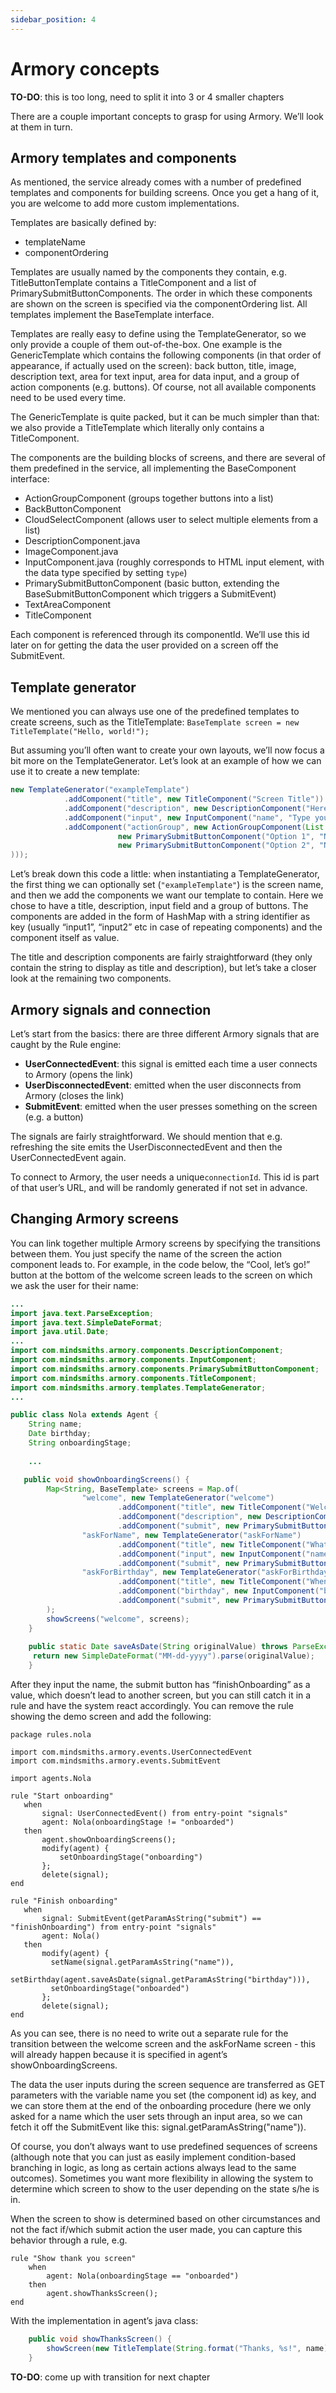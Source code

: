 ```yaml
---
sidebar_position: 4
---
```


# Armory concepts
**TO-DO**: this is too long, need to split it into 3 or 4 smaller chapters


There are a couple important concepts to grasp for using Armory. We’ll look at them in turn.
## Armory templates and components

As mentioned, the service already comes with a number of predefined templates and components for building screens. Once you get a hang of it, you are welcome to add more custom implementations.

Templates are basically defined by:
* templateName
* componentOrdering

Templates are usually named by the components they contain, e.g. TitleButtonTemplate contains a TitleComponent and a list of PrimarySubmitButtonComponents.
The order in which these components are shown on the screen is specified via the componentOrdering list.
All templates implement the BaseTemplate interface.

Templates are really easy to define using the TemplateGenerator, so we only provide a couple of them out-of-the-box. One example is the GenericTemplate which contains the following components (in that order of appearance, if actually used on the screen): back button, title, image, description text, area for text input, area for data input, and a group of action components (e.g. buttons). Of course, not all available components need to be used every time.

The GenericTemplate is quite packed, but it can be much simpler than that: we also provide a TitleTemplate which literally only contains a TitleComponent.

The components are the building blocks of screens, and there are several of them predefined in the service, all implementing the BaseComponent interface:
* ActionGroupComponent (groups together buttons into a list)
* BackButtonComponent
* CloudSelectComponent (allows user to select multiple elements from a list)
* DescriptionComponent.java
* ImageComponent.java
* InputComponent.java (roughly corresponds to HTML input element, with the data type specified by setting `type`)
* PrimarySubmitButtonComponent (basic button, extending the BaseSubmitButtonComponent which triggers a SubmitEvent)
* TextAreaComponent
* TitleComponent

Each component is referenced through its componentId. We’ll use this id later on for getting the data the user provided on a screen off the SubmitEvent.

## Template generator

We mentioned you can always use one of the predefined templates to create screens, such as the TitleTemplate:
```BaseTemplate screen = new TitleTemplate("Hello, world!");```

But assuming you’ll often want to create your own layouts, we’ll now focus a bit more on the TemplateGenerator. Let’s look at an example of how we can use it to create a new template:

```java title="rule_engine/src/main/java/agents/Nola.java"
new TemplateGenerator("exampleTemplate")
            .addComponent("title", new TitleComponent("Screen Title"))
            .addComponent("description", new DescriptionComponent("Here is where we put the description."))
            .addComponent("input", new InputComponent("name", "Type your name…", true))
            .addComponent("actionGroup", new ActionGroupComponent(List.of(
                        new PrimarySubmitButtonComponent("Option 1", "NextScreen1"),
                        new PrimarySubmitButtonComponent("Option 2", "NextScreen2")
)));
```

Let’s break down this code a little: when instantiating a TemplateGenerator, the first thing we can optionally set (```"exampleTemplate"```) is the screen name, and then we add the components we want our template to contain. Here we chose to have a title, description, input field and a group of buttons. The components are added in the form of HashMap with a string identifier as key (usually “input1”, “input2” etc in case of repeating components) and the component itself as value.

The title and description components are fairly straightforward (they only contain the string to display as title and description), but let’s take a closer look at the remaining two components.

## Armory signals and connection

Let’s start from the basics: there are three different Armory signals that are caught by the Rule engine:
* **UserConnectedEvent**: this signal is emitted each time a user connects to Armory (opens the link)
* **UserDisconnectedEvent**: emitted when the user disconnects from Armory (closes the link)
* **SubmitEvent**: emitted when the user presses something on the screen (e.g. a button)

The signals are fairly straightforward. We should mention that e.g. refreshing the site emits the UserDisconnectedEvent and then the UserConnectedEvent again.

To connect to Armory, the user needs a unique`connectionId`. This id is part of that user’s URL, and will be randomly generated if not set in advance. 

## Changing Armory screens
You can link together multiple Armory screens by specifying the transitions between them. You just specify the name of the screen the action component leads to. For example, in the code below, the “Cool, let’s go!” button at the bottom of the welcome screen leads to the screen on which we ask the user for their name:

```java title="rule_engine/src/main/java/agents/Nola.java"
...
import java.text.ParseException;
import java.text.SimpleDateFormat;
import java.util.Date;
...
import com.mindsmiths.armory.components.DescriptionComponent;
import com.mindsmiths.armory.components.InputComponent;
import com.mindsmiths.armory.components.PrimarySubmitButtonComponent;
import com.mindsmiths.armory.components.TitleComponent;
import com.mindsmiths.armory.templates.TemplateGenerator;
...

public class Nola extends Agent {
    String name;
    Date birthday;
    String onboardingStage;
    
    ...

   public void showOnboardingScreens() {
        Map<String, BaseTemplate> screens = Map.of(
                "welcome", new TemplateGenerator("welcome")
                        .addComponent("title", new TitleComponent("Welcome to the demo"))
                        .addComponent("description", new DescriptionComponent("We'll create a really simple onboarding process."))
                        .addComponent("submit", new PrimarySubmitButtonComponent("Cool, let's go!", "askForName")),
                "askForName", new TemplateGenerator("askForName")
                        .addComponent("title", new TitleComponent("What's your name?"))
                        .addComponent("input", new InputComponent("name", "Type your name here", true))
                        .addComponent("submit", new PrimarySubmitButtonComponent("Done, next!", "askForBirthday")),
                "askForBirthday", new TemplateGenerator("askForBirthday")
                        .addComponent("title", new TitleComponent("When is your birthday?"))
                        .addComponent("birthday", new InputComponent("birthday", "mm/dd/yyyy", "date", true))
                        .addComponent("submit", new PrimarySubmitButtonComponent("Finish", "finishOnboarding"))
        );
        showScreens("welcome", screens);
    }
    
    public static Date saveAsDate(String originalValue) throws ParseException {
     return new SimpleDateFormat("MM-dd-yyyy").parse(originalValue);
    }
```

After they input the name, the submit button has “finishOnboarding” as a value, which doesn’t lead to another screen, but you can still catch it in a rule and have the system react accordingly. You can remove the rule showing the demo screen and add the following:

```console title="rule_engine/src/main/resources/rules/nola/Nola.drl"
package rules.nola

import com.mindsmiths.armory.events.UserConnectedEvent
import com.mindsmiths.armory.events.SubmitEvent

import agents.Nola

rule "Start onboarding"
   when
       signal: UserConnectedEvent() from entry-point "signals"
       agent: Nola(onboardingStage != "onboarded")
   then
       agent.showOnboardingScreens();
       modify(agent) {
           setOnboardingStage("onboarding")
       };
       delete(signal);
end

rule "Finish onboarding"
   when
       signal: SubmitEvent(getParamAsString("submit") == "finishOnboarding") from entry-point "signals"
       agent: Nola()
   then
       modify(agent) {
	     setName(signal.getParamAsString("name")),
	     setBirthday(agent.saveAsDate(signal.getParamAsString("birthday"))),
         setOnboardingStage("onboarded")
       };
       delete(signal);
end
```
As you can see, there is no need to write out a separate rule for the transition between the welcome screen and the askForName screen - this will already happen because it is specified in agent’s showOnboardingScreens.

The data the user inputs during the screen sequence are transferred as GET parameters with the variable name you set (the component id) as key, and we can store them at the end of the onboarding procedure (here we only asked for a name which the user sets through an input area, so we can fetch it off the SubmitEvent like this: signal.getParamAsString("name")).

Of course, you don’t always want to use predefined sequences of screens (although note that you can just as easily implement condition-based branching in logic, as long as certain actions always lead to the same outcomes). Sometimes you want more flexibility in allowing the system to determine which screen to show to the user depending on the state s/he is in.

When the screen to show is determined based on other circumstances and not the fact if/which submit action the user made, you can capture this behavior through a rule, e.g.

```console title="rule_engine/src/main/resources/rules/nola/Nola.drl"
rule "Show thank you screen"
    when
        agent: Nola(onboardingStage == "onboarded")
    then
        agent.showThanksScreen();
end
```
With the implementation in agent’s java class:
```java title="rule_engine/src/main/java/agents/Nola.java"
    public void showThanksScreen() {
        showScreen(new TitleTemplate(String.format("Thanks, %s!", name)));
    }
```

**TO-DO**: come up with transition for next chapter